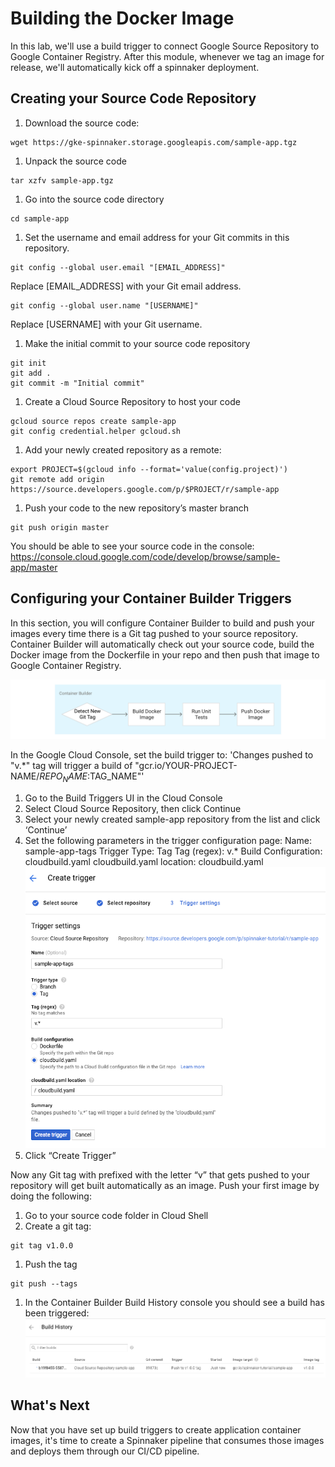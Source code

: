 # Building the Docker Image

In this lab, we'll use a build trigger to connect Google Source Repository to Google Container Registry.
After this module, whenever we tag an image for release, we'll automatically kick off a spinnaker deployment.

## Creating your Source Code Repository
1. Download the source code:
```source
wget https://gke-spinnaker.storage.googleapis.com/sample-app.tgz
```

1. Unpack the source code
```shell
tar xzfv sample-app.tgz
```

1. Go into the source code directory
```shell
cd sample-app
```

1. Set the username and email address for your Git commits in this repository.

```shell
git config --global user.email "[EMAIL_ADDRESS]"
```
Replace [EMAIL_ADDRESS] with your Git email address.

```shell
git config --global user.name "[USERNAME]"
```
Replace [USERNAME] with your Git username.

1. Make the initial commit to your source code repository
```shell
git init
git add .
git commit -m "Initial commit"
```

1. Create a Cloud Source Repository to host your code
```shell
gcloud source repos create sample-app
git config credential.helper gcloud.sh
```

1. Add your newly created repository as a remote:
```shell
export PROJECT=$(gcloud info --format='value(config.project)')
git remote add origin https://source.developers.google.com/p/$PROJECT/r/sample-app
```

1. Push your code to the new repository’s master branch
```shell
git push origin master
```
You should be able to see your source code in the console:
https://console.cloud.google.com/code/develop/browse/sample-app/master

## Configuring your Container Builder Triggers
In this section, you will configure Container Builder to build and push your images every time there is a Git tag pushed to your source repository. Container Builder will automatically check out your source code, build the Docker image from the Dockerfile in your repo and then push that image to Google Container Registry.

![](../docs/img/image1.png)

In the Google Cloud Console, set the build trigger to: 
 'Changes pushed to "v.*" tag will trigger a build of "gcr.io/YOUR-PROJECT-NAME/$REPO_NAME:$TAG_NAME"'

1. Go to the Build Triggers UI in the Cloud Console
1. Select Cloud Source Repository, then click Continue
1. Select your newly created sample-app repository from the list and click ‘Continue’
1. Set the following parameters in the trigger configuration page:
  Name: sample-app-tags
  Trigger Type: Tag
  Tag (regex): v.*
  Build Configuration: cloudbuild.yaml
  cloudbuild.yaml location: cloudbuild.yaml
  ![](../docs/img/image23.png)
1. Click “Create Trigger”


Now any Git tag with prefixed with the letter “v” that gets pushed to your repository will get built automatically as an image. Push your first image by doing the following:
1. Go to your source code folder in Cloud Shell
1. Create a git tag:
```shell
git tag v1.0.0
```
1. Push the tag
```shell
git push --tags
```
1. In the Container Builder Build History console you should see a build has been triggered:
![](../docs/img/image22.png)

## What's Next

Now that you have set up build triggers to create application container images, it's time to create a Spinnaker pipeline that consumes those images and deploys them through our CI/CD pipeline.
